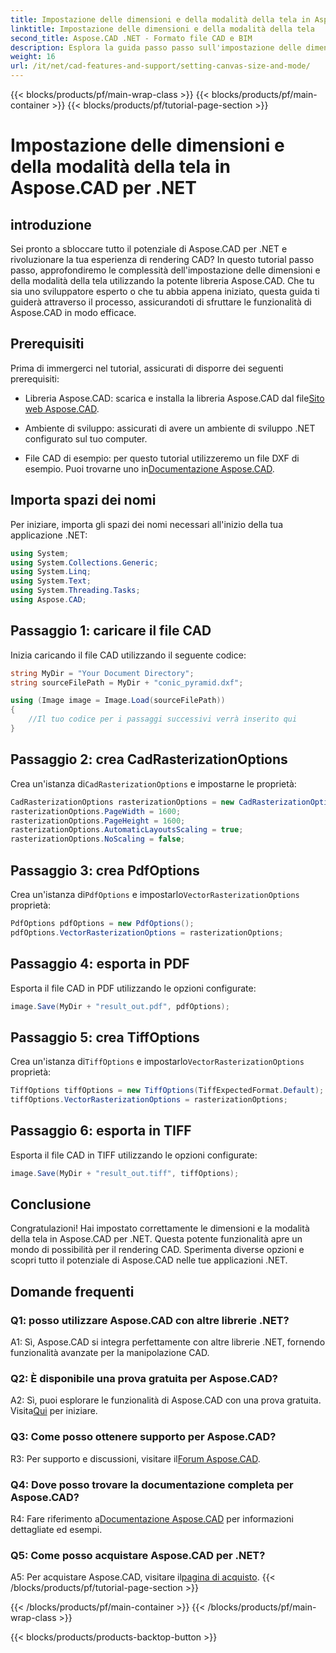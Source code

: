```yaml
---
title: Impostazione delle dimensioni e della modalità della tela in Aspose.CAD per .NET
linktitle: Impostazione delle dimensioni e della modalità della tela
second_title: Aspose.CAD .NET - Formato file CAD e BIM
description: Esplora la guida passo passo sull'impostazione delle dimensioni e della modalità della tela in Aspose.CAD per .NET. Ottimizza facilmente il tuo rendering CAD utilizzando questo tutorial completo.
weight: 16
url: /it/net/cad-features-and-support/setting-canvas-size-and-mode/
---
```


{{< blocks/products/pf/main-wrap-class >}}
{{< blocks/products/pf/main-container >}}
{{< blocks/products/pf/tutorial-page-section >}}

# Impostazione delle dimensioni e della modalità della tela in Aspose.CAD per .NET

## introduzione

Sei pronto a sbloccare tutto il potenziale di Aspose.CAD per .NET e rivoluzionare la tua esperienza di rendering CAD? In questo tutorial passo passo, approfondiremo le complessità dell'impostazione delle dimensioni e della modalità della tela utilizzando la potente libreria Aspose.CAD. Che tu sia uno sviluppatore esperto o che tu abbia appena iniziato, questa guida ti guiderà attraverso il processo, assicurandoti di sfruttare le funzionalità di Aspose.CAD in modo efficace.

## Prerequisiti

Prima di immergerci nel tutorial, assicurati di disporre dei seguenti prerequisiti:

-  Libreria Aspose.CAD: scarica e installa la libreria Aspose.CAD dal file[Sito web Aspose.CAD](https://releases.aspose.com/cad/net/).

- Ambiente di sviluppo: assicurati di avere un ambiente di sviluppo .NET configurato sul tuo computer.

-  File CAD di esempio: per questo tutorial utilizzeremo un file DXF di esempio. Puoi trovarne uno in[Documentazione Aspose.CAD](https://reference.aspose.com/cad/net/).

## Importa spazi dei nomi

Per iniziare, importa gli spazi dei nomi necessari all'inizio della tua applicazione .NET:

```csharp
using System;
using System.Collections.Generic;
using System.Linq;
using System.Text;
using System.Threading.Tasks;
using Aspose.CAD;
```

## Passaggio 1: caricare il file CAD

Inizia caricando il file CAD utilizzando il seguente codice:

```csharp
string MyDir = "Your Document Directory";
string sourceFilePath = MyDir + "conic_pyramid.dxf";

using (Image image = Image.Load(sourceFilePath))
{
    //Il tuo codice per i passaggi successivi verrà inserito qui
}
```

## Passaggio 2: crea CadRasterizationOptions

 Crea un'istanza di`CadRasterizationOptions` e impostarne le proprietà:

```csharp
CadRasterizationOptions rasterizationOptions = new CadRasterizationOptions();
rasterizationOptions.PageWidth = 1600;
rasterizationOptions.PageHeight = 1600;
rasterizationOptions.AutomaticLayoutsScaling = true;
rasterizationOptions.NoScaling = false;
```

## Passaggio 3: crea PdfOptions

 Crea un'istanza di`PdfOptions` e impostarlo`VectorRasterizationOptions` proprietà:

```csharp
PdfOptions pdfOptions = new PdfOptions();
pdfOptions.VectorRasterizationOptions = rasterizationOptions;
```

## Passaggio 4: esporta in PDF

Esporta il file CAD in PDF utilizzando le opzioni configurate:

```csharp
image.Save(MyDir + "result_out.pdf", pdfOptions);
```

## Passaggio 5: crea TiffOptions

 Crea un'istanza di`TiffOptions` e impostarlo`VectorRasterizationOptions` proprietà:

```csharp
TiffOptions tiffOptions = new TiffOptions(TiffExpectedFormat.Default);
tiffOptions.VectorRasterizationOptions = rasterizationOptions;
```

## Passaggio 6: esporta in TIFF

Esporta il file CAD in TIFF utilizzando le opzioni configurate:

```csharp
image.Save(MyDir + "result_out.tiff", tiffOptions);
```

## Conclusione

Congratulazioni! Hai impostato correttamente le dimensioni e la modalità della tela in Aspose.CAD per .NET. Questa potente funzionalità apre un mondo di possibilità per il rendering CAD. Sperimenta diverse opzioni e scopri tutto il potenziale di Aspose.CAD nelle tue applicazioni .NET.

## Domande frequenti

### Q1: posso utilizzare Aspose.CAD con altre librerie .NET?

A1: Sì, Aspose.CAD si integra perfettamente con altre librerie .NET, fornendo funzionalità avanzate per la manipolazione CAD.

### Q2: È disponibile una prova gratuita per Aspose.CAD?

 A2: Sì, puoi esplorare le funzionalità di Aspose.CAD con una prova gratuita. Visita[Qui](https://releases.aspose.com/) per iniziare.

### Q3: Come posso ottenere supporto per Aspose.CAD?

 R3: Per supporto e discussioni, visitare il[Forum Aspose.CAD](https://forum.aspose.com/c/cad/19).

### Q4: Dove posso trovare la documentazione completa per Aspose.CAD?

 R4: Fare riferimento a[Documentazione Aspose.CAD](https://reference.aspose.com/cad/net/) per informazioni dettagliate ed esempi.

### Q5: Come posso acquistare Aspose.CAD per .NET?

 A5: Per acquistare Aspose.CAD, visitare il[pagina di acquisto](https://purchase.aspose.com/buy).
{{< /blocks/products/pf/tutorial-page-section >}}

{{< /blocks/products/pf/main-container >}}
{{< /blocks/products/pf/main-wrap-class >}}

{{< blocks/products/products-backtop-button >}}
